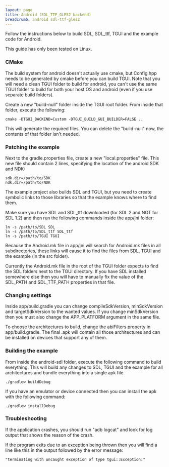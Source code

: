 ```yaml
---
layout: page
title: Android (SDL_TTF_GLES2 backend)
breadcrumb: android sdl-ttf-gles2
---
```


Follow the instructions below to build SDL, SDL_ttf, TGUI and the example code for Android.

This guide has only been tested on Linux.


### CMake

The build system for android doesn't actually use cmake, but Config.hpp needs to be generated by cmake before you can build TGUI. Note that you will need a clean TGUI folder to build for android, you can't use the same TGUI folder to build for both your host OS and android (even if you use separate build folders).

Create a new "build-null" folder inside the TGUI root folder. From inside that folder, execute the following:
```
cmake -DTGUI_BACKEND=Custom -DTGUI_BUILD_GUI_BUILDER=FALSE ..
```

This will generate the required files. You can delete the "build-null" now, the contents of that folder isn't needed.


### Patching the example

Next to the gradle.properties file, create a new "local.properties" file. This new file should contain 2 lines, specifying the location of the android SDK and NDK:
```
sdk.dir=/path/to/SDK
ndk.dir=/path/to/NDK
```

The example project also builds SDL and TGUI, but you need to create symbolic links to those libraries so that the example knows where to find them.

Make sure you have SDL and SDL\_ttf downloaded (for SDL 2 and NOT for SDL 1.2) and then run the following commands inside the app/jni folder:
```
ln -s /path/to/SDL SDL
ln -s /path/to/SDL_ttf SDL_ttf
ln -s /path/to/TGUI TGUI
```

Because the Android.mk file in app/jni will search for Android.mk files in all subdirectories, these links will cause it to find the files from SDL, TGUI and the example (in the src folder).

Currently the Android.mk file in the root of the TGUI folder expects to find the SDL folders next to the TGUI directory. If you have SDL installed somewhere else then you will have to manually fix the value of the SDL\_PATH and SDL\_TTF\_PATH properties in that file.


### Changing settings

Inside app/build.gradle you can change compileSdkVersion, minSdkVersion and targetSdkVersion to the wanted values. If you change minSdkVersion then you must also change the APP\_PLATFORM argument in the same file.

To choose the architectures to build, change the abiFilters property in app/build.gradle. The final .apk will contain all those architectures and can be installed on devices that support any of them.


### Building the example

From inside the android-sdl folder, execute the following command to build everything. This will build any changes to SDL, TGUI and the example for all architectures and bundle everything into a single apk file.
```
./gradlew buildDebug
```

If you have an emulator or device connected then you can install the apk with the following command:
```
./gradlew installDebug
```


### Troubleshooting

If the application crashes, you should run "adb logcat" and look for log output that shows the reason of the crash.

If the program exits due to an exception being thrown then you will find a line like this in the output followed by the error message:
```
"terminating with uncaught exception of type tgui::Exception:"
```
